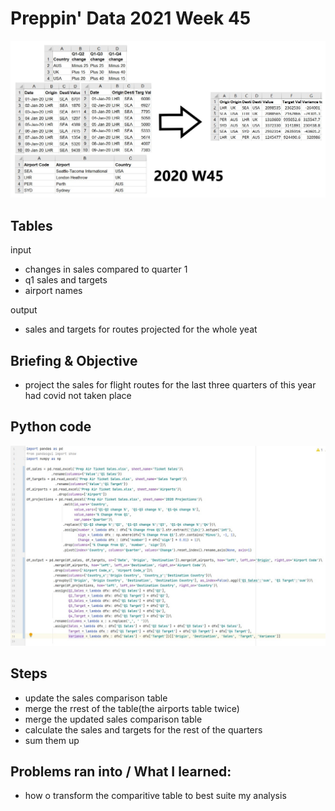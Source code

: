 # Preppin' Data 2021 Week 45
<img src='2020 w45.jpg?raw=true' alt="Python code for bonus charts">

## Tables
input
* changes in sales compared to quarter 1
* q1 sales and targets
* airport names

output
* sales and targets for routes projected for the whole yeat

## Briefing & Objective
* project the sales for flight routes for the last three quarters of this year had covid not taken place

## Python code
<a href="solution.py">
<img src='code snippit.jpg?raw=true' alt="Python code">
</a>

##  Steps
* update the sales comparison table
* merge the rrest of the table(the airports table twice) 
* merge the updated sales comparison table
* calculate the sales and targets for the rest of the quarters
* sum them up

## Problems ran into / What I learned:
* how o transform the comparitive table to best suite my analysis
